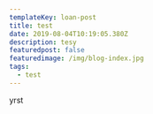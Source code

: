 ```yaml
---
templateKey: loan-post
title: test
date: 2019-08-04T10:19:05.380Z
description: tesy
featuredpost: false
featuredimage: /img/blog-index.jpg
tags:
  - test
---
```

yrst
